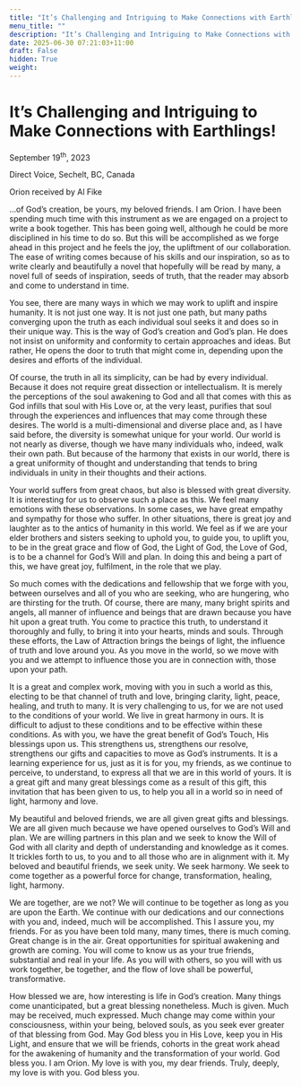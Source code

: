 ```yaml
---
title: "It’s Challenging and Intriguing to Make Connections with Earthlings!"
menu_title: ""
description: "It’s Challenging and Intriguing to Make Connections with Earthlings!"
date: 2025-06-30 07:21:03+11:00
draft: False
hidden: True
weight:
---
```

# It’s Challenging and Intriguing to Make Connections with Earthlings!

September 19<sup>th</sup>, 2023

Direct Voice, Sechelt, BC, Canada

Orion received by Al Fike

…of God’s creation, be yours, my beloved friends. I am Orion. I have been spending much time with this instrument as we are engaged on a project to write a book together. This has been going well, although he could be more disciplined in his time to do so. But this will be accomplished as we forge ahead in this project and he feels the joy, the upliftment of our collaboration. The ease of writing comes because of his skills and our inspiration, so as to write clearly and beautifully a novel that hopefully will be read by many, a novel full of seeds of inspiration, seeds of truth, that the reader may absorb and come to understand in time.

You see, there are many ways in which we may work to uplift and inspire humanity. It is not just one way. It is not just one path, but many paths converging upon the truth as each individual soul seeks it and does so in their unique way. This is the way of God’s creation and God’s plan. He does not insist on uniformity and conformity to certain approaches and ideas. But rather, He opens the door to truth that might come in, depending upon the desires and efforts of the individual.

Of course, the truth in all its simplicity, can be had by every individual. Because it does not require great dissection or intellectualism. It is merely the perceptions of the soul awakening to God and all that comes with this as God infills that soul with His Love or, at the very least, purifies that soul through the experiences and influences that may come through these desires. The world is a multi-dimensional and diverse place and, as I have said before, the diversity is somewhat unique for your world. Our world is not nearly as diverse, though we have many individuals who, indeed, walk their own path. But because of the harmony that exists in our world, there is a great uniformity of thought and understanding that tends to bring individuals in unity in their thoughts and their actions.

Your world suffers from great chaos, but also is blessed with great diversity. It is interesting for us to observe such a place as this. We feel many emotions with these observations. In some cases, we have great empathy and sympathy for those who suffer. In other situations, there is great joy and laughter as to the antics of humanity in this world. We feel as if we are your elder brothers and sisters seeking to uphold you, to guide you, to uplift you, to be in the great grace and flow of God, the Light of God, the Love of God, is to be a channel for God’s Will and plan. In doing this and being a part of this, we have great joy, fulfilment, in the role that we play.

So much comes with the dedications and fellowship that we forge with you, between ourselves and all of you who are seeking, who are hungering, who are thirsting for the truth. Of course, there are many, many bright spirits and angels, all manner of influence and beings that are drawn because you have hit upon a great truth. You come to practice this truth, to understand it thoroughly and fully, to bring it into your hearts, minds and souls. Through these efforts, the Law of Attraction brings the beings of light, the influence of truth and love around you. As you move in the world, so we move with you and we attempt to influence those you are in connection with, those upon your path.

It is a great and complex work, moving with you in such a world as this, electing to be that channel of truth and love, bringing clarity, light, peace, healing, and truth to many. It is very challenging to us, for we are not used to the conditions of your world. We live in great harmony in ours. It is difficult to adjust to these conditions and to be effective within these conditions. As with you, we have the great benefit of God’s Touch, His blessings upon us. This strengthens us, strengthens our resolve, strengthens our gifts and capacities to move as God’s instruments. It is a learning experience for us, just as it is for you, my friends, as we continue to perceive, to understand, to express all that we are in this world of yours. It is a great gift and many great blessings come as a result of this gift, this invitation that has been given to us, to help you all in a world so in need of light, harmony and love.

My beautiful and beloved friends, we are all given great gifts and blessings. We are all given much because we have opened ourselves to God’s Will and plan. We are willing partners in this plan and we seek to know the Will of God with all clarity and depth of understanding and knowledge as it comes. It trickles forth to us, to you and to all those who are in alignment with it. My beloved and beautiful friends, we seek unity. We seek harmony. We seek to come together as a powerful force for change, transformation, healing, light, harmony.

We are together, are we not? We will continue to be together as long as you are upon the Earth. We continue with our dedications and our connections with you and, indeed, much will be accomplished. This I assure you, my friends. For as you have been told many, many times, there is much coming. Great change is in the air. Great opportunities for spiritual awakening and growth are coming. You will come to know us as your true friends, substantial and real in your life. As you will with others, so you will with us work together, be together, and the flow of love shall be powerful, transformative.

How blessed we are, how interesting is life in God’s creation. Many things come unanticipated, but a great blessing nonetheless. Much is given. Much may be received, much expressed. Much change may come within your consciousness, within your being, beloved souls, as you seek ever greater of that blessing from God. May God bless you in His Love, keep you in His Light, and ensure that we will be friends, cohorts in the great work ahead for the awakening of humanity and the transformation of your world. God bless you. I am Orion. My love is with you, my dear friends. Truly, deeply, my love is with you. God bless you.
